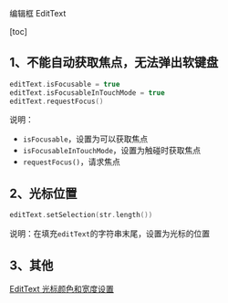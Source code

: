  编辑框 EditText

[toc]

## 1、不能自动获取焦点，无法弹出软键盘

```kotlin
editText.isFocusable = true
editText.isFocusableInTouchMode = true
editText.requestFocus()
```

说明：

- `isFocusable`，设置为可以获取焦点
- `isFocusableInTouchMode`，设置为触碰时获取焦点
- `requestFocus()`，请求焦点

## 2、光标位置

```kotlin
editText.setSelection(str.length())
```

说明：在填充`editText`的字符串末尾，设置为光标的位置

## 3、其他

[EditText 光标颜色和宽度设置](https://blog.csdn.net/qq_34115898/article/details/91039847)